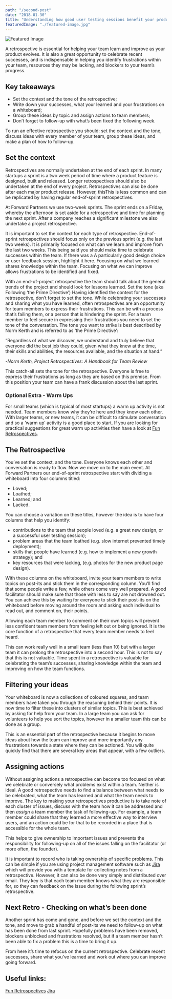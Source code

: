 ```yaml
---
path: "/second-post"
date: "2018-01-30"
title: "Understanding how good user testing sessions benefit your product"
featuredImage: "./featured-image.jpg"
---
```


![Featured Image](./featured-image.jpg)

A retrospective is essential for helping your team learn and improve as your product evolves. It is also a great opportunity to celebrate recent successes, and is indispensable in helping you identify frustrations within your team, resources they may be lacking, and blockers to your team’s progress.

## Key takeaways

* Set the context and the tone of the retrospective;
* Write down your successes, what your learned and your frustrations on a whiteboard;
* Group these ideas by topic and assign actions to team members;
* Don’t forget to follow-up with what’s been fixed the following week.

To run an effective retrospective you should: set the context and the tone, discuss ideas with every member of your team, group these ideas, and make a plan of how to follow-up.

## Set the context

Retrospectives are normally undertaken at the end of each sprint. In many startups a sprint is a two week period of time where a product feature is designed, built and released. Longer retrospectives should also be undertaken at the end of every project. Retrospectives can also be done after each major product release. However, thisThis is less common and can be replicated by having regular end-of-sprint retrospectives.

At Forward Partners we use two-week sprints. The sprint ends on a Friday, whereby the afternoon is set aside for a retrospective and time for planning the next sprint. After a company reaches a significant milestone we also undertake a project retrospective.

It is important to set the context for each type of retrospective. End-of-sprint retrospectives should focus only on the previous sprint (e.g. the last two weeks). It is primarily focused on what can we learn and improve from the last two weeks. This being said you should make time to celebrate successes within the team. If there was a A particularly good design choice or user feedback session, highlight it here. Focusing on what we learned shares knowledge within the team. Focusing on what we can improve allows frustrations to be identified and fixed.

With an end-of-project retrospective the team should talk about the general trends of the project and should look for lessons learned.
Set the tone (aka Following ‘the Prime Directive’)
Having identified the context for the retrospective, don’t forget to set the tone. While celebrating your successes and sharing what you have learned, often retrospectives are an opportunity for team members to express their frustrations. This can be with a process that’s failing them, or a person that is hindering the sprint. For a team member to feel secure in expressing their frustrations you need to set the tone of the conversation. The tone you want to strike is best described by Norm Kerth and is referred to as ‘the Prime Directive’:

“Regardless of what we discover, we understand and truly believe that everyone did the best job they could, given what they knew at the time, their skills and abilities, the resources available, and the situation at hand.”

-_Norm Kerth, Project Retrospectives: A Handbook for Team Review_

This catch-all sets the tone for the retrospective. Everyone is free to express their frustrations as long as they are based on this premise. From this position your team can have a frank discussion about the last sprint.

### Optional Extra - Warm Ups

For small teams (which is typical of most startups) a warm up activity is not needed. Team members know why they’re here and they know each other. With larger teams, or new teams, it can be difficult to stimulate conversation and so a ‘warm up’ activity is a good place to start. If you are looking for practical suggestions for great warm up activities then have a look at [Fun Retrospectives](http://www.funretrospectives.com/category/energizer/).

## The Retrospective

You’ve set the context, and the tone. Everyone knows each other and conversation is ready to flow. Now we move on to the main event. At Forward Partners our end-of-sprint retrospective start with dividing a whiteboard into four columns titled:

* Loved;
* Loathed;
* Learned; and
* Lacked.

You can choose a variation on these titles, however the idea is to have four columns that help you identify:

* contributions to the team that people loved (e.g. a great new design, or a successful user testing session);
* problem areas that the team loathed (e.g. slow internet prevented timely deployment);
* skills that people have learned (e.g. how to implement a new growth strategy); and
* key resources that were lacking, (e.g. photos for the new product page design).

With these columns on the whiteboard, invite your team members to write topics on post-its and stick them in the corresponding column. You’ll find that some people write a few, while others come very well prepared. A good facilitator should make sure that those with less to say are not drowned out. You can achieve this by waiting for everyone to stick their post-its on the whiteboard before moving around the room and asking each individual to read out, and comment on, their points.

Allowing each team member to comment on their own topics will prevent less confident team members from feeling left out or being ignored. It is the core function of a retrospective that every team member needs to feel heard.

This can work really well in a small team (less than 10) but with a larger team it can prolong the retrospective into a second hour. This is not to say that this is not valuable. Time spent in a retrospective is valuable for celebrating the team’s successes, sharing knowledge within the team and improving on how the team functions.

## Filtering your ideas

Your whiteboard is now a collections of coloured squares, and team members have taken you through the reasoning behind their points. It is now time to filter these into clusters of similar topics. This is best achieved by asking for help from your team. In a large team you can ask for volunteers to help you sort the topics, however in a smaller team this can be done as a group.

This is an essential part of the retrospective because it begins to move ideas about how the team can improve and more importantly any frustrations towards a state where they can be actioned. You will quite quickly find that there are several key areas that appear, with a few outliers.

## Assigning actions

Without assigning actions a retrospective can become too focused on what we celebrate or conversely what problems exist within a team. Neither is ideal. A good retrospective needs to find a balance between what needs to be celebrated, what the team has learned and what the team needs to improve. The key to making your retrospectives productive is to take note of each cluster of issues, discuss with the team how it can be addressed and then _assign_ a team member the task of following-up. For example, a team member could share that they learned a more effective way to interview users, and an action could be for that to be recorded in a place that is accessible for the whole team.

This helps to give ownership to important issues and prevents the responsibility for following-up on all of the issues falling on the facilitator (or more often, the founder).

It is important to record who is taking ownership of specific problems. This can be simple if you are using project management software such as [Jira](https://www.atlassian.com/software/jira) which will provide you with a template for collecting notes from a retrospective. However, it can also be done very simply and distributed over email. They key is that each team member knows what they are responsible for, so they can feedback on the issue during the following sprint’s retrospective.

## Next Retro - Checking on what’s been done

Another sprint has come and gone, and before we set the context and the tone, and move to grab a handful of post-its we need to follow-up on what has been done from last sprint. Hopefully problems have been removed, blockers unblocked and frustrations resolved, but if a team member hasn’t been able to fix a problem this is a time to bring it up.

From here it’s time to refocus on the current retrospective. Celebrate recent successes, share what you’ve learned and work out where you can improve going forward.

## Useful links:

[Fun Retrospectives](http://www.funretrospectives.com/category/energizer/)
[Jira](https://www.atlassian.com/software/jira)
